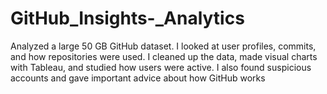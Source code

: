 # GitHub_Insights-_Analytics
Analyzed a large 50 GB GitHub dataset. I looked at user profiles, commits, and how repositories were used. I cleaned up the data, made visual charts with Tableau, and studied how users were active. I also found suspicious accounts and gave important advice about how GitHub works
